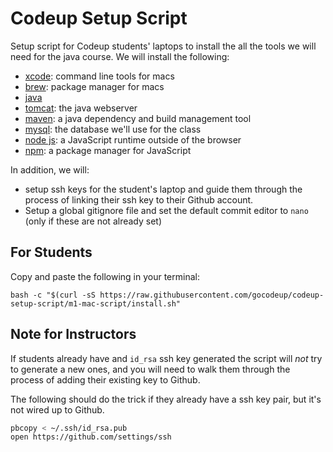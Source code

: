 # Codeup Setup Script

Setup script for Codeup students' laptops to install the all the tools we will
need for the java course. We will install the following:

- [xcode](https://developer.apple.com/xcode/features/): command line tools for
  macs
- [brew](http://brew.sh/): package manager for macs
- [java](https://en.wikipedia.org/wiki/Java_(programming_language))
- [tomcat](http://tomcat.apache.org/): the java webserver
- [maven](https://maven.apache.org/): a java dependency and build management tool
- [mysql](https://www.mysql.com/): the database we'll use for the class
- [node js](https://nodejs.org/en/): a JavaScript runtime outside of the browser
- [npm](https://www.npmjs.com/): a package manager for JavaScript

In addition, we will:

- setup ssh keys for the student's laptop and guide them through the process of
  linking their ssh key to their Github account.
- Setup a global gitignore file and set the default commit editor to `nano`
  (only if these are not already set)

## For Students

Copy and paste the following in your terminal:

```
bash -c "$(curl -sS https://raw.githubusercontent.com/gocodeup/codeup-setup-script/m1-mac-script/install.sh"
```

## Note for Instructors

If students already have and `id_rsa` ssh key generated the script will *not*
try to generate a new ones, and you will need to walk them through the process
of adding their existing key to Github.

The following should do the trick if they already have a ssh key pair, but it's
not wired up to Github.

```bash
pbcopy < ~/.ssh/id_rsa.pub
open https://github.com/settings/ssh
```
